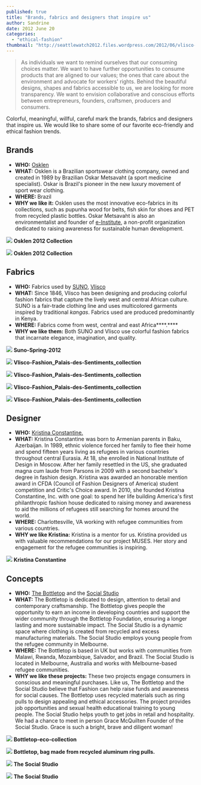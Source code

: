 ```yaml
---
published: true
title: "Brands, fabrics and designers that inspire us"
author: Sandrine
date: 2012 June 20
categories: 
  - "ethical-fashion"
thumbnail: "http://seattlewatch2012.files.wordpress.com/2012/06/vlisco-fashion_palais-des-sentiments_collection-01.jpg"
---
```



> As individuals we want to remind ourselves that our consuming choices matter. We want to have further opportunities to consume products that are aligned to our values; the ones that care about the environment and advocate for workers' rights. Behind the beautiful designs, shapes and fabrics accessible to us, we are looking for more transparency. We want to envision collaborative and conscious efforts between entrepreneurs, founders, craftsmen, producers and consumers.

Colorful, meaningful, willful, careful mark the brands, fabrics and designers that inspire us. We would like to share some of our favorite eco-friendly and ethical fashion trends.

## Brands
- **WHO:** [Osklen](http://store.osklen.com/)
- **WHAT:** Osklen is a Brazilian sportswear clothing company, owned and created in 1989 by Brazilian Oskar Metsavaht (a sport medicine specialist). Oskar is Brazil's pioneer in the new luxury movement of sport wear clothing.
- **WHERE:** Brazil
- **WHY we like it:** Osklen uses the most innovative eco-fabrics in its collections, such as pupunha wood for belts, fish skin for shoes and PET from recycled plastic bottles. Oskar Metsavaht is also an environmentalist and founder of [e-Institute](http://www.institutoe.org.br/parceiros), a non-profit organization dedicated to raising awareness for sustainable human development.

![](/assets/osklen-man1.jpg)
**Osklen 2012 Collection**

![](/assets/osklen-lady1.png)
**Osklen 2012 Collection**

## Fabrics
+ **WHO:** Fabrics used by [SUNO](http://www.sunony.com/), [Vlisco](http://www.vlisco.com/)
+ **WHAT:** Since 1846, Vlisco has been designing and producing colorful fashion fabrics that capture the lively west and central African culture. SUNO is a fair-trade clothing line and uses multicolored garments inspired by traditional *kangas*. Fabrics used are produced predominantly in Kenya.
+ **WHERE:** Fabrics come from west, central and east Africa****.****
+ **WHY we like them:** Both SUNO and Vlisco use colorful fashion fabrics that incarnate elegance, imagination, and quality.

![](http://seattlewatch2012.files.wordpress.com/2012/06/suno-spring-2012.jpg)
**Suno-Spring-2012**

![](http://seattlewatch2012.files.wordpress.com/2012/06/vlisco-fashion_palais-des-sentiments_collection-01.jpg)
**Vlisco-Fashion_Palais-des-Sentiments_collection**

![](http://seattlewatch2012.files.wordpress.com/2012/06/vlisco-fashion_palais-des-sentiments_collection-02.jpg)
**Vlisco-Fashion_Palais-des-Sentiments_collection**

![](/assets/vlisco-fashion_palais-des-sentiments_collection-10.jpg)
**Vlisco-Fashion_Palais-des-Sentiments_collection**

![](http://seattlewatch2012.files.wordpress.com/2012/06/vlisco-fashion_palais-des-sentiments_collection-12.jpg)
**Vlisco-Fashion_Palais-des-Sentiments_collection**

## Designer
+ **WHO:** [Kristina Constantine.](http://kristinaconstantine.com/designer.html)
+ **WHAT:** Kristina Constantine was born to Armenian parents in Baku, Azerbaijan. In 1989, ethnic violence forced her family to flee their home and spend fifteen years living as refugees in various countries throughout central Eurasia. At 18, she enrolled in National Institute of Design in Moscow. After her family resettled in the US, she graduated magna cum laude from Parsons in 2009 with a second bachelor's degree in fashion design. Kristina was awarded an honorable mention award in CFDA (Council of Fashion Designers of America) student competition and Critic's Choice award. In 2010, she founded Kristina Constantine, Inc. with one goal: to spend her life building America's first philanthropic fashion house dedicated to raising money and awareness to aid the millions of refugees still searching for homes around the world.
+ **WHERE:** Charlottesville, VA working with refugee communities from various countries.
+ **WHY we like Kristina:** Kristina is a mentor for us. Kristina provided us with valuable recommendations for our project MUSES. Her story and engagement for the refugee communities is inspiring.

![](http://seattlewatch2012.files.wordpress.com/2012/06/ckconstantine_01.jpg)
**Kristina Constantine**

## Concepts
+ **WHO:** [The Bottletop](http://bottletop.org/) and the [Social Studio](http://www.thesocialstudio.org/The_Social_Studio___Remixed_Design/TSS.html)
+ **WHAT:** The Bottletop is dedicated to design, attention to detail and contemporary craftsmanship. The Bottletop gives people the opportunity to earn an income in developing countries and support the wider community through the Bottletop Foundation, ensuring a longer lasting and more sustainable impact. The Social Studio is a dynamic space where clothing is created from recycled and excess manufacturing materials. The Social Studio employs young people from the refugee community in Melbourne.
+ **WHERE:** The Bottletop is based in UK but works with communities from Malawi, Rwanda, Mozambique, Salvador, and Brazil. The Social Studio is located in Melbourne, Australia and works with Melbourne-based refugee communities.
+ **WHY we like these projects:** These two projects engage consumers in conscious and meaningful purchases. Like us, The Bottletop and the Social Studio believe that Fashion can help raise funds and awareness for social causes. The Bottletop uses recycled materials such as ring pulls to design appealing and ethical accessories. The project provides job opportunities and sexual health educational training to young people. The Social Studio helps youth to get jobs in retail and hospitality. We had a chance to meet in person Grace McQuilten Founder of the Social Studio. Grace is such a bright, brave and diligent woman!

![](/assets/bottletop-eco-collection.jpg)
**Bottletop-eco-collection**

![](http://seattlewatch2012.files.wordpress.com/2012/06/bottletop-bag.jpg)
**Bottletop, bag made from recycled aluminum ring pulls.**

![](http://seattlewatch2012.files.wordpress.com/2012/06/the-ss.jpg)
**The Social Studio**

![](http://seattlewatch2012.files.wordpress.com/2012/06/the-social-st.jpg)
**The Social Studio**